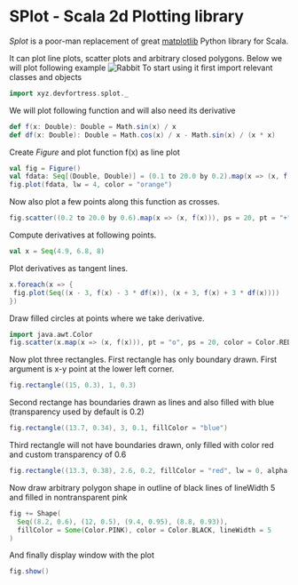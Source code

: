 SPlot - Scala 2d Plotting library
=================================

_Splot_ is a poor-man replacement of great [matplotlib](https://matplotlib.org/) Python library for Scala.

It can plot line plots, scatter plots and arbitrary closed polygons. 
Below we will plot following example
![Rabbit](http://www.devfortress.xyz/assets/splot-simple-example.png)
To start using it first import relevant classes and objects
```scala
import xyz.devfortress.splot._
```
We will plot following function and will also need its derivative
```scala
def f(x: Double): Double = Math.sin(x) / x
def df(x: Double): Double = Math.cos(x) / x - Math.sin(x) / (x * x)
```
Create _Figure_ and plot function f(x) as line plot
```scala
val fig = Figure()
val fdata: Seq[(Double, Double)] = (0.1 to 20.0 by 0.2).map(x => (x, f(x)))
fig.plot(fdata, lw = 4, color = "orange")
```
Now also plot a few points along this function as crosses.
```scala
fig.scatter((0.2 to 20.0 by 0.6).map(x => (x, f(x))), ps = 20, pt = "+", color = "black")
```
Compute derivatives at following points.
```scala
val x = Seq(4.9, 6.8, 8)
```
Plot derivatives as tangent lines.
 ```scala
x.foreach(x => {
  fig.plot(Seq((x - 3, f(x) - 3 * df(x)), (x + 3, f(x) + 3 * df(x))))
})
```
Draw filled circles at points where we take derivative.
```scala
import java.awt.Color
fig.scatter(x.map(x => (x, f(x))), pt = "o", ps = 20, color = Color.RED)
```
Now plot three rectangles. First rectangle has only boundary drawn. First argument is x-y point at the lower 
left corner.
```scala
fig.rectangle((15, 0.3), 1, 0.3)
```
Second rectange has boundaries drawn as lines and also filled with blue (transparency used by default is 0.2)
```scala
fig.rectangle((13.7, 0.34), 3, 0.1, fillColor = "blue")
```
Third rectangle will not have boundaries drawn, only filled with color red and custom transparency of 0.6
```scala
fig.rectangle((13.3, 0.38), 2.6, 0.2, fillColor = "red", lw = 0, alpha = 0.6)
```
Now draw arbitrary polygon shape in outline of black lines of lineWidth 5 and filled in nontransparent pink
```scala
fig += Shape(
  Seq((8.2, 0.6), (12, 0.5), (9.4, 0.95), (8.8, 0.93)),
  fillColor = Some(Color.PINK), color = Color.BLACK, lineWidth = 5
)
```
And finally display window with the plot
```scala
fig.show()
```